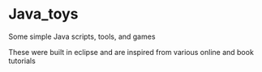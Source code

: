 # Java_toys
Some simple Java scripts, tools, and games

These were built in eclipse and are inspired from various online and book tutorials

